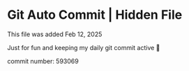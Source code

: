 # Git Auto Commit | Hidden File

This file was added Feb 12, 2025

Just for fun and keeping my daily git commit active 🤪

commit number: 593069
